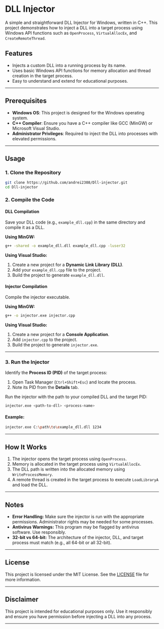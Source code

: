 # DLL Injector

A simple and straightforward DLL Injector for Windows, written in C++. This project demonstrates how to inject a DLL into a target process using Windows API functions such as `OpenProcess`, `VirtualAllocEx`, and `CreateRemoteThread`.

## Features

- Injects a custom DLL into a running process by its name.
- Uses basic Windows API functions for memory allocation and thread creation in the target process.
- Easy to understand and extend for educational purposes.

---

## Prerequisites

- **Windows OS**: This project is designed for the Windows operating system.
- **C++ Compiler**: Ensure you have a C++ compiler like GCC (MinGW) or Microsoft Visual Studio.
- **Administrator Privileges**: Required to inject the DLL into processes with elevated permissions.

---

## Usage

### 1. Clone the Repository
```bash
git clone https://github.com/andrei2308/Dll-injector.git
cd Dll-injector
```

### 2. Compile the Code

#### **DLL Compilation**
Save your DLL code (e.g., `example_dll.cpp`) in the same directory and compile it as a DLL.

**Using MinGW:**
```bash
g++ -shared -o example_dll.dll example_dll.cpp -luser32
```

**Using Visual Studio:**
1. Create a new project for a **Dynamic Link Library (DLL)**.
2. Add your `example_dll.cpp` file to the project.
3. Build the project to generate `example_dll.dll`.

#### **Injector Compilation**
Compile the injector executable.

**Using MinGW:**
```bash
g++ -o injector.exe injector.cpp
```

**Using Visual Studio:**
1. Create a new project for a **Console Application**.
2. Add `injector.cpp` to the project.
3. Build the project to generate `injector.exe`.

---

### 3. Run the Injector
Identify the **Process ID (PID)** of the target process:
1. Open Task Manager (`Ctrl+Shift+Esc`) and locate the process.
2. Note its PID from the **Details** tab.

Run the injector with the path to your compiled DLL and the target PID:
```bash
injector.exe <path-to-dll> <process-name>
```

#### Example:
```bash
injector.exe C:\path\to\example_dll.dll 1234
```

---

## How It Works

1. The injector opens the target process using `OpenProcess`.
2. Memory is allocated in the target process using `VirtualAllocEx`.
3. The DLL path is written into the allocated memory using `WriteProcessMemory`.
4. A remote thread is created in the target process to execute `LoadLibraryA` and load the DLL.

---

## Notes

- **Error Handling:** Make sure the injector is run with the appropriate permissions. Administrator rights may be needed for some processes.
- **Antivirus Warnings:** This program may be flagged by antivirus software. Use responsibly.
- **32-bit vs 64-bit:** The architecture of the injector, DLL, and target process must match (e.g., all 64-bit or all 32-bit).

---

## License

This project is licensed under the MIT License. See the [LICENSE](LICENSE) file for more information.

---

## Disclaimer

This project is intended for educational purposes only. Use it responsibly and ensure you have permission before injecting a DLL into any process.

---
